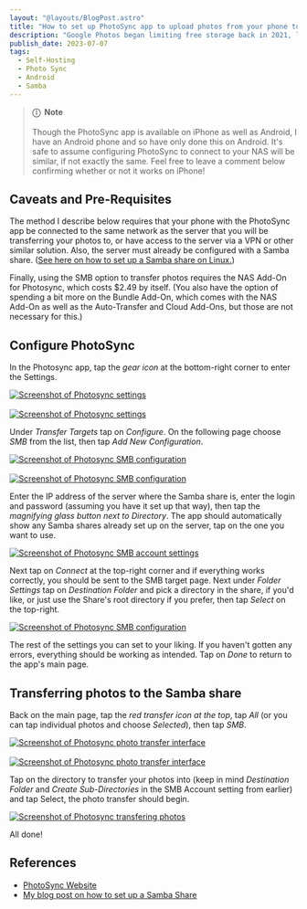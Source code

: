 ```yaml
---
layout: "@layouts/BlogPost.astro"
title: "How to set up PhotoSync app to upload photos from your phone to your home server via Samba"
description: "Google Photos began limiting free storage back in 2021, limiting you to 15 GB of storage when uploading photos in their original size uncompressed. Rather than wait and see if I hit the cap, I decided to try replacing Google Photos with a self-hosted solution. Here's how I did it."
publish_date: 2023-07-07
tags:
  - Self-Hosting
  - Photo Sync
  - Android
  - Samba
---
```


<!-- ## Table of Contents

1. [Caveats and Pre-Requisites](#pre)
2. [Configure PhotoSync](#config)
3. [Transferring photos to the Samba share](#transfer)
4. [References](#ref) -->

> **ⓘ &nbsp;Note**<br><br> Though the PhotoSync app is available on iPhone as well as Android, I have an Android phone and so have only done this on Android. It's safe to assume configuring PhotoSync to connect to your NAS will be similar, if not exactly the same. Feel free to leave a comment below confirming whether or not it works on iPhone!

<div id='pre'/>

## Caveats and Pre-Requisites

The method I describe below requires that your phone with the PhotoSync app be connected to the same network as the server that you will be transferring your photos to, or have access to the server via a VPN or other similar solution. Also, the server must already be configured with a Samba share. (<a href="/blog/setup-a-samba-share-on-linux-via-command-line" target="_blank">See here on how to set up a Samba share on Linux.</a>)

Finally, using the SMB option to transfer photos requires the NAS Add-On for Photosync, which costs $2.49 by itself. (You also have the option of spending a bit more on the Bundle Add-On, which comes with the NAS Add-On as well as the Auto-Transfer and Cloud Add-Ons, but those are not necessary for this.)

<div id='config'/>

## Configure PhotoSync

In the Photosync app, tap the _gear icon_ at the bottom-right corner to enter the Settings.

<a href="/img/blog/photosync1.jpg" target="_blank"><img src="/img/blog/photosync1.jpg" alt="Screenshot of Photosync settings"></a>
<br><br>
<a href="/img/blog/photosync2.jpg" target="_blank"><img src="/img/blog/photosync2.jpg" alt="Screenshot of Photosync settings"></a>

Under _Transfer Targets_ tap on _Configure_. On the following page choose _SMB_ from the list, then tap _Add New Configuration_.

<a href="/img/blog/photosync3.jpg" target="_blank"><img src="/img/blog/photosync3.jpg" alt="Screenshot of Photosync SMB configuration"></a>
<br><br>
<a href="/img/blog/photosync4.jpg" target="_blank"><img src="/img/blog/photosync4.jpg" alt="Screenshot of Photosync SMB configuration"></a>

Enter the IP address of the server where the Samba share is, enter the login and password (assuming you have it set up that way), then tap the _magnifying glass button next to Directory_. The app should automatically show any Samba shares already set up on the server, tap on the one you want to use.

<a href="/img/blog/photosync5.jpg" target="_blank"><img src="/img/blog/photosync5.jpg" alt="Screenshot of Photosync SMB account settings"></a>

Next tap on _Connect_ at the top-right corner and if everything works correctly, you should be sent to the SMB target page. Next under _Folder Settings_ tap on _Destination Folder_ and pick a directory in the share, if you'd like, or just use the Share's root directory if you prefer, then tap _Select_ on the top-right.

<a href="/img/blog/photosync6.jpg" target="_blank"><img src="/img/blog/photosync6.jpg" alt="Screenshot of Photosync SMB configuration"></a>

The rest of the settings you can set to your liking. If you haven't gotten any errors, everything should be working as intended. Tap on _Done_ to return to the app's main page.

<div id='transfer'/>

## Transferring photos to the Samba share

Back on the main page, tap the _red transfer icon at the top_, tap _All_ (or you can tap individual photos and choose _Selected_), then tap _SMB_.

<a href="/img/blog/photosync7.jpg" target="_blank"><img src="/img/blog/photosync7.jpg" alt="Screenshot of Photosync photo transfer interface"></a>
<br><br>
<a href="/img/blog/photosync8.jpg" target="_blank"><img src="/img/blog/photosync8.jpg" alt="Screenshot of Photosync photo transfer interface"></a>

Tap on the directory to transfer your photos into (keep in mind _Destination Folder_ and _Create Sub-Directories_ in the SMB Account setting from earlier) and tap Select, the photo transfer should begin.

<a href="/img/blog/photosync9.jpg" target="_blank"><img src="/img/blog/photosync9.jpg" alt="Screenshot of Photosync transfering photos"></a>

All done!

<div id='ref'/>

## References

- <a href="https://www.photosync-app.com/home" target="_blank">PhotoSync Website</a>
- <a href="/blog/setup-a-samba-share-on-linux-via-command-line">My blog post on how to set up a Samba Share
